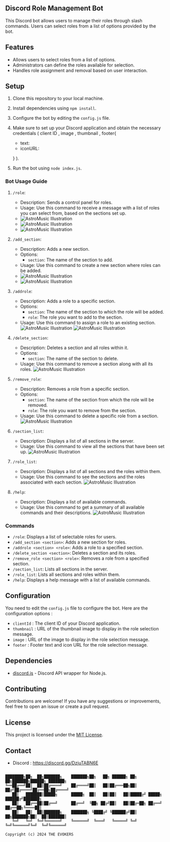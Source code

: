 ## Discord Role Management Bot

This Discord bot allows users to manage their roles through slash commands. Users can select roles from a list of options provided by the bot.

## Features

- Allows users to select roles from a list of options.
- Administrators can define the roles available for selection.
- Handles role assignment and removal based on user interaction.

## Setup

1. Clone this repository to your local machine.
2. Install dependencies using `npm install`.
3. Configure the bot by editing the `config.js` file.
4. Make sure to set up your Discord application and obtain the necessary credentials 
(
   client ID , image , thumbnail , footer{
      - text: 
      - iconURL:
        
   }
   ).
5. Run the bot using `node index.js`.


### Bot Usage Guide

1. `/role`:
   - Description: Sends a control panel for roles.
   - Usage: Use this command to receive a message with a list of roles you can select from, based on the sections set up.
   - <img src="https://g.top4top.io/p_31253m9ho10.jpg" alt="AstroMusic Illustration">
   - <img src="https://d.top4top.io/p_3125zuba97.jpg" alt="AstroMusic Illustration">
   - <img src="https://l.top4top.io/p_31258yn4x2.jpg" alt="AstroMusic Illustration">

2. `/add_section`:
   - Description: Adds a new section.
   - Options: 
     - `section`: The name of the section to add.
   - Usage: Use this command to create a new section where roles can be added.
   -  <img src="https://f.top4top.io/p_31251dsje9.jpg" alt="AstroMusic Illustration">
   -  <img src="https://g.top4top.io/p_3125i5dah1.jpg" alt="AstroMusic Illustration">

3. `/addrole`:
   - Description: Adds a role to a specific section.
   - Options:
     - `section`: The name of the section to which the role will be added.
     - `role`: The role you want to add to the section.
   - Usage: Use this command to assign a role to an existing section.
     <img src="https://c.top4top.io/p_3125haz4g6.jpg" alt="AstroMusic Illustration">
     <img src="https://a.top4top.io/p_3125vpuxo1.jpg" alt="AstroMusic Illustration">

4. `/delete_section`:
   - Description: Deletes a section and all roles within it.
   - Options:
     - `section`: The name of the section to delete.
   - Usage: Use this command to remove a section along with all its roles.
     <img src="https://k.top4top.io/p_31253edku2.jpg" alt="AstroMusic Illustration">

5. `/remove_role`:
   - Description: Removes a role from a specific section.
   - Options:
     - `section`: The name of the section from which the role will be removed.
     - `role`: The role you want to remove from the section.
   - Usage: Use this command to delete a specific role from a section.
     <img src="https://l.top4top.io/p_31252wqck3.jpg" alt="AstroMusic Illustration">

6. `/section_list`:
   - Description: Displays a list of all sections in the server.
   - Usage: Use this command to view all the sections that have been set up.
     <img src="https://b.top4top.io/p_3125koemp5.jpg" alt="AstroMusic Illustration">

7. `/role_list`:
   - Description: Displays a list of all sections and the roles within them.
   - Usage: Use this command to see the sections and the roles associated with each section.
     <img src="https://l.top4top.io/p_31252wqck3.jpg" alt="AstroMusic Illustration">

8. `/help`:
   - Description: Displays a list of available commands.
   - Usage: Use this command to get a summary of all available commands and their descriptions.
     <img src="https://j.top4top.io/p_31259pbt51.jpg" alt="AstroMusic Illustration">




### Commands

- `/role`: Displays a list of selectable roles for users.
- `/add_section <section>`: Adds a new section for roles.
- `/addrole <section> <role>`: Adds a role to a specified section.
- `/delete_section <section>`: Deletes a section and its roles.
- `/remove_role <section> <role>`: Removes a role from a specified section.
- `/section_list`: Lists all sections in the server.
- `/role_list`: Lists all sections and roles within them.
- `/help`: Displays a help message with a list of available commands.

## Configuration

You need to edit the `config.js` file to configure the bot. Here are the configuration options :

- `clientId` : The client ID of your Discord application.
- `thumbnail` : URL of the thumbnail image to display in the role selection message.
- `image` : URL of the image to display in the role selection message.
- `footer` : Footer text and icon URL for the role selection message.

## Dependencies

- [discord.js](https://discord.js.org) - Discord API wrapper for Node.js.

## Contributing

Contributions are welcome! If you have any suggestions or improvements, feel free to open an issue or create a pull request.

## License

This project is licensed under the [MIT License](LICENSE).

## Contact

- Discord : https://discord.gg/DzjuTABN6E

```

████████╗██╗  ██╗███████╗    ███████╗██╗   ██╗ ██████╗ ██╗  ██╗███████╗██████╗ ███████╗
╚══██╔══╝██║  ██║██╔════╝    ██╔════╝██║   ██║██╔═══██╗██║ ██╔╝██╔════╝██╔══██╗██╔════╝
   ██║   ███████║█████╗      █████╗  ██║   ██║██║   ██║█████╔╝ █████╗  ██████╔╝███████╗
   ██║   ██╔══██║██╔══╝      ██╔══╝  ╚██╗ ██╔╝██║   ██║██╔═██╗ ██╔══╝  ██╔══██╗╚════██║
   ██║   ██║  ██║███████╗    ███████╗ ╚████╔╝ ╚██████╔╝██║  ██╗███████╗██║  ██║███████║
   ╚═╝   ╚═╝  ╚═╝╚══════╝    ╚══════╝  ╚═══╝   ╚═════╝ ╚═╝  ╚═╝╚══════╝╚═╝  ╚═╝╚══════╝
                                                                                    
Copyright (c) 2024 THE EVOKERS
```
